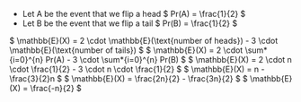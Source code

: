 <ul>
<li> Let A be the event that we flip a head 
$ Pr(A) = \frac{1}{2} $
	<li> Let B be the event that we flip a tail 
	      $ Pr(B) = \frac{1}{2} $
</ul>
$ \mathbb{E}(X) = 2 \cdot \mathbb{E}(\text{number of heads}) - 3 \cdot \mathbb{E}(\text{number of tails}) $ 
$ \mathbb{E}(X) = 2 \cdot \sum*{i=0}^{n} Pr(A) - 3 \cdot \sum*{i=0}^{n} Pr(B) $ 
$ \mathbb{E}(X) = 2 \cdot n \cdot \frac{1}{2} - 3 \cdot n \cdot \frac{1}{2} $ 
$ \mathbb{E}(X) = n - \frac{3}{2}n $ 
$ \mathbb{E}(X) = \frac{2n}{2} - \frac{3n}{2} $ 
$ \mathbb{E}(X) = \frac{-n}{2} $
